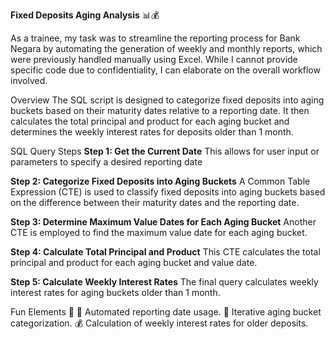 **Fixed Deposits Aging Analysis** 📊💰

As a trainee, my task was to streamline the reporting process for Bank Negara by automating the generation of weekly and monthly reports, which were previously handled manually using Excel. While I cannot provide specific code due to confidentiality, I can elaborate on the overall workflow involved.

Overview
The SQL script is designed to categorize fixed deposits into aging buckets based on their maturity dates relative to a reporting date. It then calculates the total principal and product for each aging bucket and determines the weekly interest rates for deposits older than 1 month.

SQL Query Steps
**Step 1: Get the Current Date**
This allows for user input or parameters to specify a desired reporting date

**Step 2: Categorize Fixed Deposits into Aging Buckets**
A Common Table Expression (CTE) is used to classify fixed deposits into aging buckets based on the difference between their maturity dates and the reporting date.

**Step 3: Determine Maximum Value Dates for Each Aging Bucket**
Another CTE is employed to find the maximum value date for each aging bucket.

**Step 4: Calculate Total Principal and Product**
This CTE calculates the total principal and product for each aging bucket and value date.

**Step 5: Calculate Weekly Interest Rates**
The final query calculates weekly interest rates for aging buckets older than 1 month.

Fun Elements 🎉
📅 Automated reporting date usage.
🔄 Iterative aging bucket categorization.
💰 Calculation of weekly interest rates for older deposits.


